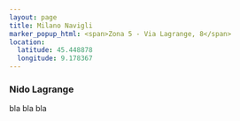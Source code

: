 ```yaml
---
layout: page
title: Milano Navigli
marker_popup_html: <span>Zona 5 - Via Lagrange, 8</span>
location:
  latitude: 45.448878
  longitude: 9.178367
---
```

### Nido Lagrange
bla bla bla